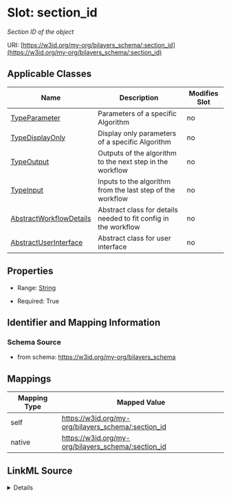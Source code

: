 

# Slot: section_id


_Section ID of the object_





URI: [https://w3id.org/my-org/bilayers_schema/:section_id](https://w3id.org/my-org/bilayers_schema/:section_id)



<!-- no inheritance hierarchy -->





## Applicable Classes

| Name | Description | Modifies Slot |
| --- | --- | --- |
| [TypeParameter](TypeParameter.md) | Parameters of a specific Algorithm |  no  |
| [TypeDisplayOnly](TypeDisplayOnly.md) | Display only parameters of a specific Algorithm |  no  |
| [TypeOutput](TypeOutput.md) | Outputs of the algorithm to the next step in the workflow |  no  |
| [TypeInput](TypeInput.md) | Inputs to the algorithm from the last step of the workflow |  no  |
| [AbstractWorkflowDetails](AbstractWorkflowDetails.md) | Abstract class for details needed to fit config in the workflow |  no  |
| [AbstractUserInterface](AbstractUserInterface.md) | Abstract class for user interface |  no  |







## Properties

* Range: [String](String.md)

* Required: True





## Identifier and Mapping Information







### Schema Source


* from schema: https://w3id.org/my-org/bilayers_schema




## Mappings

| Mapping Type | Mapped Value |
| ---  | ---  |
| self | https://w3id.org/my-org/bilayers_schema/:section_id |
| native | https://w3id.org/my-org/bilayers_schema/:section_id |




## LinkML Source

<details>
```yaml
name: section_id
description: Section ID of the object
from_schema: https://w3id.org/my-org/bilayers_schema
rank: 1000
alias: section_id
domain_of:
- AbstractWorkflowDetails
- AbstractUserInterface
range: string
required: true

```
</details>